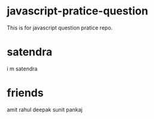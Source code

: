 # javascript-pratice-question

This is for javascript question pratice repo.

# satendra

i m satendra

# friends

amit rahul deepak sunit pankaj

